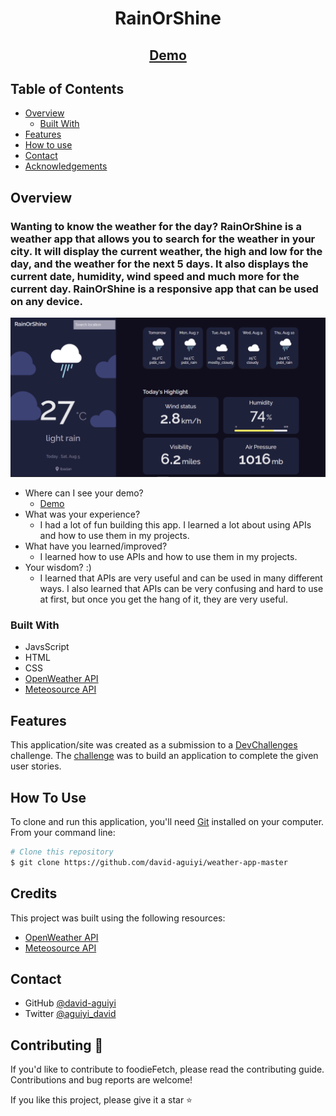 <!-- Please update value in the {}  -->

<h1 align="center">RainOrShine</h1>

<div align="center">
  <h2>
    <a href="https://weather-app-master-mocha.vercel.app/">
      Demo
    </a>
  </h2>
</div>

<!-- TABLE OF CONTENTS -->

## Table of Contents

- [Overview](#overview)
  - [Built With](#built-with)
- [Features](#features)
- [How to use](#how-to-use)
- [Contact](#contact)
- [Acknowledgements](#acknowledgements)

<!-- OVERVIEW -->

## Overview

<h3>Wanting to know the weather for the day? RainOrShine is a weather app that allows you to search for the weather in your city. It will display the current weather, the high and low for the day, and the weather for the next 5 days. It also displays the current date, humidity, wind speed and much more for the current day. RainOrShine is a responsive app that can be used on any device.</h3>

![screenshot](images\weatherScreenshot.png)


- Where can I see your demo?
  - [Demo](https://weather-app-master-mocha.vercel.app/)
- What was your experience?
  - I had a lot of fun building this app. I learned a lot about using APIs and how to use them in my projects.
- What have you learned/improved?
  - I learned how to use APIs and how to use them in my projects.
- Your wisdom? :)
  - I learned that APIs are very useful and can be used in many different ways. I also learned that APIs can be very confusing and hard to use at first, but once you get the hang of it, they are very useful.

### Built With

<!-- This section should list any major frameworks that you built your project using. Here are a few examples.-->

- JavsScript
- HTML
- CSS
- [OpenWeather API](https://openweathermap.org/api)
- [Meteosource API](https://www.meteosource.com/)

## Features

<!-- List the features of your application or follow the template. Don't share the figma file here :) -->

This application/site was created as a submission to a [DevChallenges](https://devchallenges.io/challenges) challenge. The [challenge](https://devchallenges.io/challenges/mM1UIenRhK808W8qmLWv) was to build an application to complete the given user stories.

## How To Use

<!-- Example: -->

To clone and run this application, you'll need [Git](https://git-scm.com) installed on your computer. From your command line:

```bash
# Clone this repository
$ git clone https://github.com/david-aguiyi/weather-app-master
```

## Credits

<!-- This section should list any articles or add-ons/plugins that helps you to complete the project. This is optional but it will help you in the future. For example: -->
This project was built using the following resources:
- [OpenWeather API](https://openweathermap.org/api) 
- [Meteosource API](https://www.meteosource.com/)

## Contact

- GitHub [@david-aguiyi](https://github.com/david-aguiyi)
- Twitter [@aguiyi_david](https://twitter.com/aguiyi_david)

## Contributing 🥄

If you'd like to contribute to foodieFetch, please read the contributing guide. Contributions and bug reports are welcome!

If you like this project, please give it a star ⭐️